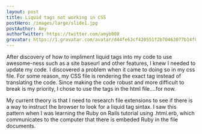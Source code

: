 ```yaml
---
layout: post
title: Liquid tags not working in CSS
postHero: /images/large/slide1.jpg
postAuthor: Amy
authorTwitter: https://twitter.com/amyb008
gravatar: https://1.gravatar.com/avatar/d44fe63cf420551f2b70463077b14f06
---
```


After discovery of how to impliment liquid tags into my code to use awesome-ness such as a site baseurl and other features, I knew I needed to update my code. I discovered a problem when it came to doing so in my css file. For some reason, my CSS file is rendering the exact tag instead of translating the code. Since making the code robust and more difficult to break is my priority, I chose to use the tags in the html file....for now. 

My current theory is that I need to research file extensions to see if there is a way to instruct the browser to look for a liquid tag sintax. I saw this pattern when I was learning the Ruby on Rails tutorial using .html.erb, which communicates to the computer that there is embeded Ruby in the file documents. 